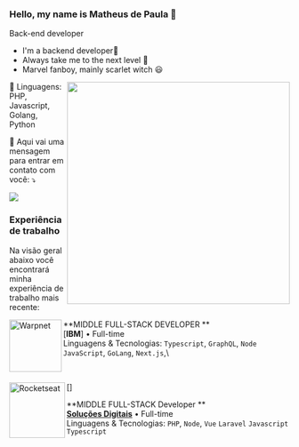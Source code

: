 ### Hello, my name is Matheus de Paula 👋

Back-end developer

- I'm a backend developer🚀
- Always take me to the next level 🌟
- Marvel fanboy, mainly scarlet witch 😃


<img src="https://raw.githubusercontent.com/MicaelliMedeiros/micaellimedeiros/master/image/computer-illustration.png" min-width="400px" max-width="400px" width="400px" align="right">


<p align="left">
  🦄 Linguagens: PHP, Javascript, Golang, Python
</p>

<p align="left">
  💌 Aqui vai uma mensagem para entrar em contato com você: ⤵️
</p>

<p align="left">
  <a href="#" alt="LinkedIn">
  <img src="https://img.shields.io/badge/-Linkedin-0e76a8?style=flat-square&logo=Linkedin&logoColor=white&link=https://www.linkedin.com/in/matheus-da-silva-de-paula-448930176/" /></a>


</p>


### Experiência de trabalho

Na visão geral abaixo você encontrará minha experiência de trabalho mais recente:

[<img align="left" height="94px" width="94px" alt="Warpnet" src="https://t.ctcdn.com.br/aIx4Odt3XujbIwN-Z2jqqj9Spxw=/400x400/smart/i654119.png"/>](https://www.ibm.com/)

**MIDDLE FULL-STACK  DEVELOPER ** \
[**IBM**] • Full-time \
Linguagens & Tecnologias: `Typescript`, `GraphQL`, `Node`  `JavaScript`, `GoLang`, `Next.js`,\

<br/>

[<img align="left" height="100px" width="100px" alt="Rocketseat" src="https://senaisolucoesdigitais.com.br/wp-content/uploads/sites/19/2022/08/Group-1.png"/>]

**MIDDLE FULL-STACK Developer ** \
[**Soluções Digitais**](https://rocketseat.com.br/) •  Full-time \
Linguagens & Tecnologias: `PHP`, `Node`, `Vue` `Laravel` `Javascript` `Typescript`\
<br/>


<br/>
